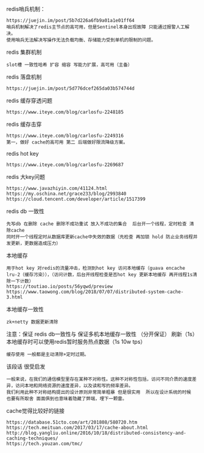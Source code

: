redis哨兵机制：
    
    https://juejin.im/post/5b7d226a6fb9a01a1e01ff64
    哨兵机制解决了redis主节点的高可用，但是Sentinel本身出现故障 只能通过报警人工解决。
    使用哨兵无法解决写操作无法负载均衡、存储能力受到单机的限制的问题。

redis 集群机制
    
    slot槽 一致性哈希 扩容 缩容 写能力扩展，高可用（主备）

redis 落盘机制
    
    https://juejin.im/post/5d776dcef265da03b574744d
   
redis 缓存穿透问题
    
    https://www.iteye.com/blog/carlosfu-2248185

redis 缓存击穿
    
    https://www.iteye.com/blog/carlosfu-2249316 
    第一，做好 cache的高可用 第二 后端做好限流降级方案。
    
redis hot key
    
    https://www.iteye.com/blog/carlosfu-2269687

redis 大key问题
    
    https://www.javazhiyin.com/41124.html
    https://my.oschina.net/grace233/blog/2993840
    https://cloud.tencent.com/developer/article/1517399

redis db 一致性
    
    先写db 在删除 cache 删除不成功重试 放入不成功的集合  后台开一个线程，定时检查 清除cache
    同时开一个线程定时从数据库更新cache中失效的数据（先检查 再加锁 hold 防止业务线程并发更新，更数据造成压力）
    
本地缓存
    
    用于hot key 对redis的流量冲击，检测到hot key 访问本地缓存（guava encache  lru-2（缓存污染）），（访问计数，后台开线程检查是否hot key 更新本地缓存 再开线程1s清除一下计数）
    https://toutiao.io/posts/56yqwd/preview
    https://www.taowong.com/blog/2018/07/07/distributed-system-cache-3.html

本地缓存一致性

    zk+netty 数据更新清除

注意：保证 redis db一致性与  保证多机本地缓存一致性 （分开保证） 刷新（1s）本地缓存时可以使用redis暂时服务热点数据（1s 10w tps）

`缓存使用 一般都是主动清除+定时过期。`

该段话 很受启发 
    
    一般来说，在我们的通信模型里存在某种不对称性。这种不对称性包括，访问不同介质的速度差异，访问本地和网络资源的速度差异，以及读和写的频率差异。
    我们利用此种不对称结构提出的设计原则非常简单粗暴 但是很实用  所以在设计系统的时候 也要有所取舍 面面俱到也意味着隐藏了弊端，埋下一颗雷。
    
    
cache觉得比较好的链接

    https://database.51cto.com/art/201808/580720.htm
    https://tech.meituan.com/2017/03/17/cache-about.html
    http://blog.yangliu.online/2016/10/18/distributed-consistency-and-caching-techniques/
    https://tech.youzan.com/tmc/


